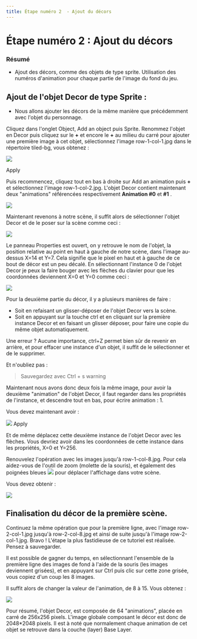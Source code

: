 ```yaml
---
title: Étape numéro 2  - Ajout du décors
---
```

# Étape numéro 2 : Ajout du décors

### Résumé

  * Ajout des décors, comme des objets de type sprite. Utilisation des numéros d'animation pour chaque partie de l'image du fond du jeu.

## Ajout de l'objet Decor de type Sprite :

  * Nous allons ajouter les décors de la même manière que précédemment avec l'objet du personnage.

Cliquez dans l'onglet Object, Add an object puis Sprite. Renommez l'objet en Decor puis cliquez sur le **+** et encore le **+** au milieu du carré pour ajouter une première image à cet objet, sélectionnez l'image row-1-col-1.jpg dans le répertoire tiled-bg, vous obtenez :

![](/fr/gdevelop5/tutorials/isometric-rpg/tuto-rpg-decor-1.png)

Apply

Puis recommencez, cliquez tout en bas à droite sur Add an animation puis **+** et sélectionnez l'image row-1-col-2.jpg. L'objet Decor contient maintenant deux "animations" référencées respectivement **Animation #0** et **#1** .

![](/fr/gdevelop5/tutorials/isometric-rpg/tuto-rpg-decor-2.png)

Maintenant revenons à notre scène, il suffit alors de sélectionner l'objet Decor et de le poser sur la scène comme ceci :

![](/fr/gdevelop5/tutorials/isometric-rpg/tuto-rpg-decor-3.png)

Le panneau Properties est ouvert, on y retrouve le nom de l'objet, la position relative au point en haut à gauche de notre scène, dans l'image au-dessus X=14 et Y=7. Cela signifie que le pixel en haut et à gauche de ce bout de décor est un peu décalé.
En sélectionnant l'instance 0 de l'objet Decor je peux la faire bouger avec les flèches du clavier pour que les coordonnées deviennent X=0 et Y=0 comme ceci :

![](/fr/gdevelop5/tutorials/isometric-rpg/tuto-rpg-decor-4.png)

Pour la deuxième partie du décor, il y a plusieurs manières de faire :

  * Soit en refaisant un glisser-déposer de l'objet Decor vers la scène.
  * Soit en appuyant sur la touche ctrl  et en cliquant sur la première instance Decor et en faisant un glisser déposer, pour faire une copie du même objet automatiquement.

Une erreur ? Aucune importance, ctrl+Z permet bien sûr de revenir en arrière, et pour effacer une instance d'un objet, il suffit de le sélectionner et de le supprimer.

Et n'oubliez pas :

>
> Sauvegardez avec Ctrl + s
warning


Maintenant nous avons donc deux fois la même image, pour avoir la deuxième "animation" de l'objet Decor, il faut regarder dans les propriétés de l'instance, et descendre tout en bas, pour écrire animation : 1.

Vous devez maintenant avoir :

![](/fr/gdevelop5/tutorials/isometric-rpg/tuto-rpg-decor-5.png)
Apply

Et de même déplacez cette deuxième instance de l'objet Decor avec les flèches. Vous devriez avoir dans les coordonnées de cette instance dans les propriétés, X=0 et Y=256.

Renouvelez l'opération avec les images jusqu'à row-1-col-8.jpg. Pour cela aidez-vous de l'outil de zoom (molette de la souris), et également des poignées bleues ![](/fr/gdevelop5/tutorials/isometric-rpg/tuto-rpg-molette-bleue.png) pour déplacer l'affichage dans votre scène.

Vous devez obtenir :

![](/fr/gdevelop5/tutorials/isometric-rpg/tuto-rpg-images-fond-ligne-1.png)
## Finalisation du décor de la première scène.

Continuez la même opération que pour la première ligne, avec l'image row-2-col-1.jpg jusqu'à row-2-col-8.jpg et ainsi de suite jusqu'à l'image row-2-col-1.jpg. Bravo ! L'étape la plus fastidieuse de ce tutoriel est réalisée.
Pensez à sauvegarder.

Il est possible de gagner du temps, en sélectionnant l'ensemble de la première ligne des images de fond à l'aide de la souris (les images deviennent grisées), et en appuyant sur Ctrl puis clic sur cette zone grisée, vous copiez d'un coup les 8 images.

Il suffit alors de changer la valeur de l'animation, de 8 à 15. Vous obtenez :

![](/fr/gdevelop5/tutorials/isometric-rpg/tuto-rpg-decor-deux-lignes.png)

Pour résumé, l'objet Decor, est composée de 64 "animations", placée en carré de 256x256 pixels.
L'image globale composant le décor est donc de 2048*2048 pixels. Il est à noté que normalement chaque animation de cet objet se retrouve dans la couche (layer) Base Layer.